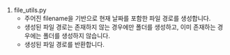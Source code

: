 1. file_utils.py
    - 주어진 filename을 기반으로 현재 날짜를 포함한 파일 경로를 생성합니다.
    - 생성된 파일 경로는 존재하지 않는 경우에만 폴더를 생성하고, 이미 존재하는 경우에는 폴더를 생성하지 않습니다.
    - 생성된 파일 경로를 반환합니다.
